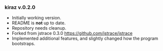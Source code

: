 ### kiraz v.0.2.0

* Initially working version.
* README is **not** up to date.
* Repository needs cleanup.
* Forked from jstrace 0.3.0 <https://github.com/jstrace/jstrace>
* Implemented additional features, and slightly changed how the program bootstraps.
